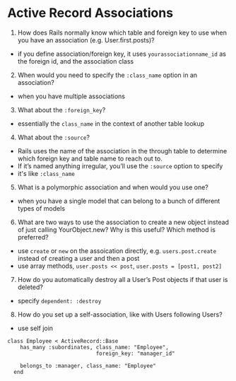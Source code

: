 # Active Record Associations

1. How does Rails normally know which table and foreign key to use when you have an association (e.g. User.first.posts)?

- if you define association/foreign key, it uses `yourassociationname_id` as the foreign id, and the association class

2. When would you need to specify the `:class_name` option in an association?

- when you have multiple associations

3. What about the `:foreign_key`?

- essentially the `class_name` in the context of another table lookup

4. What about the `:source`?

- Rails uses the name of the association in the through table to determine which foreign key and table name to reach out to.
- If it’s named anything irregular, you’ll use the `:source` option to specify
- it's like `:class_name`

5. What is a polymorphic association and when would you use one?

- when you have a single model that can belong to a bunch of different types of models

6. What are two ways to use the association to create a new object instead of just calling YourObject.new? Why is this useful? Which method is preferred?

- use `create` or `new` on the assoication directly, e.g. `users.post.create` instead of creating a user and then a post
- use array methods, `user.posts << post`, `user.posts = [post1, post2]`

7. How do you automatically destroy all a User’s Post objects if that user is deleted?

- specify `dependent: :destroy`

8. How do you set up a self-association, like with Users following Users?

- use self join

```
class Employee < ActiveRecord::Base
    has_many :subordinates, class_name: "Employee",
                            foreign_key: "manager_id"

    belongs_to :manager, class_name: "Employee"
  end
```
